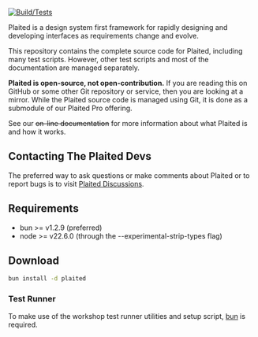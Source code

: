 [![Build/Tests](https://github.com/plaited/plaited/actions/workflows/tests.yml/badge.svg)](https://github.com/plaited/plaited/actions/workflows/tests.yml)

Plaited is a design system first framework for rapidly designing and developing interfaces as requirements change and evolve.

This repository contains the complete source code for Plaited, including many test scripts. However, other test scripts and most of the documentation are managed separately.

**Plaited is open-source, not open-contribution.** If you are reading this on GitHub or some other Git repository or service, then you are looking at a mirror. While the Plaited source code is managed using Git, it is done as a submodule of our Plaited Pro offering.

See our ~~on-line documentation~~ for more information about what Plaited is and how it works.

## Contacting The Plaited Devs
The preferred way to ask questions or make comments about Plaited or to report bugs is to visit [Plaited Discussions](https://github.com/orgs/plaited/discussions).

## Requirements
- bun >= v1.2.9 (preferred)
- node >= v22.6.0 (through the --experimental-strip-types flag)

## Download
```bash
bun install -d plaited
```

### Test Runner
To make use of the workshop test runner utilities and setup script, [bun](https://bun.sh/) is required.
